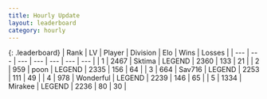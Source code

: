 ```yaml
---
title: Hourly Update
layout: leaderboard
category: hourly
---
```


{: .leaderboard}
| Rank | LV | Player | Division | Elo | Wins | Losses |
| --- | --- | --- | --- | --- | --- | --- |
| <span data-change="0">1</span> | 2467 | <span title="ID: 353063">Sktima</span> | LEGEND | <span data-change="0">2360</span> | <span data-change="0">133</span> | <span data-change="0">21</span> |
| <span data-change="0">2</span> | 959 | <span title="ID: 540690">poon</span> | LEGEND | <span data-change="-23">2335</span> | <span data-change="1">156</span> | <span data-change="2">64</span> |
| <span data-change="0">3</span> | 664 | <span title="ID: 556277">Sav716</span> | LEGEND | <span data-change="0">2253</span> | <span data-change="0">111</span> | <span data-change="0">49</span> |
| <span data-change="0">4</span> | 978 | <span title="ID: 692745">Wonderful</span> | LEGEND | <span data-change="-7">2239</span> | <span data-change="0">146</span> | <span data-change="1">65</span> |
| <span data-change="0">5</span> | 1334 | <span title="ID: 416373">Mirakee</span> | LEGEND | <span data-change="0">2236</span> | <span data-change="0">80</span> | <span data-change="0">30</span> |